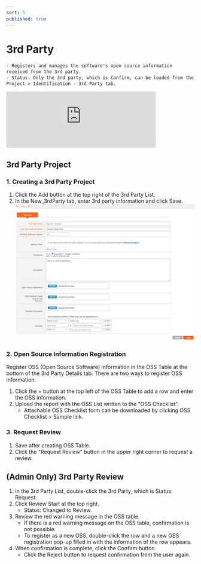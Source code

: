 ```yaml
---
sort: 5
published: true
---
```

# 3rd Party
```note
- Registers and manages the software's open source information received from the 3rd party.
- Status: Only the 3rd party, which is Confirm, can be loaded from the Project > Identification - 3rd Party tab.
```
<iframe width="400" src="https://www.youtube.com/embed/FxQlpnaCO2Q" title="YouTube video player" frameborder="0" allow="accelerometer; autoplay; clipboard-write; encrypted-media; gyroscope; picture-in-picture" allowfullscreen></iframe>

## 3rd Party Project
### 1. Creating a 3rd Party Project
1. Click the Add button at the top right of the 3rd Party List.
2. In the New_3rdParty tab, enter 3rd party information and click Save.
    ![new_tab](../images/3_3rd_new.png)

### 2. Open Source Information Registration
Register OSS (Open Source Software) information in the OSS Table at the bottom of the 3rd Party Details tab.
There are two ways to register OSS information.
1. Click the + button at the top left of the OSS Table to add a row and enter the OSS information.
2. Upload the report with the OSS List written to the "OSS Checklist".
    - Attachable OSS Checklist form can be downloaded by clicking OSS Checklist > Sample link.

### 3. Request Review
1. Save after creating OSS Table.
2. Click the "Request Review" button in the upper right corner to request a review.

## (Admin Only) 3rd Party Review
1. In the 3rd Party List, double-click the 3rd Party, which is Status: Request.
2. Click Review Start at the top right.
    - Status: Changed to Review.
3. Review the red warning message in the OSS table.
    - If there is a red warning message on the OSS table, confirmation is not possible.
    - To register as a new OSS, double-click the row and a new OSS registration pop-up filled in with the information of the row appears.
4. When confirmation is complete, click the Confirm button.
    - Click the Reject button to request confirmation from the user again. 
